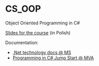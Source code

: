 # CS_OOP
Object Oriented Programming in C#

[Slides for the course](https://inf.ug.edu.pl/~tomek/CS_OOP/) (in Polish)

Documentation:
* [.Net technology docs @ MS](https://docs.microsoft.com/pl-pl/dotnet/) 
* [Programming in C# Jump Start @ MVA](https://mva.microsoft.com/en-US/training-courses/programming-in-c-jump-start-14254/)
